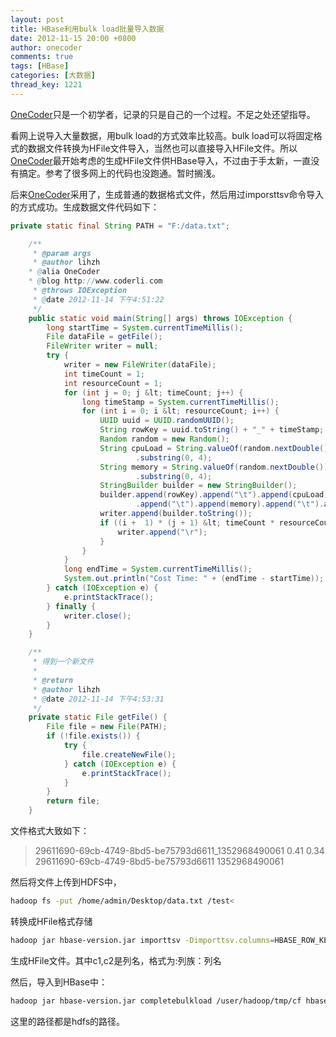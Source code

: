 ```yaml
---
layout: post
title: HBase利用bulk load批量导入数据
date: 2012-11-15 20:00 +0800
author: onecoder
comments: true
tags: [HBase]
categories: [大数据]
thread_key: 1221
---
```

<a href="http://onecoder">OneCoder</a>只是一个初学者，记录的只是自己的一个过程。不足之处还望指导。

看网上说导入大量数据，用bulk load的方式效率比较高。bulk load可以将固定格式的数据文件转换为HFile文件导入，当然也可以直接导入HFile文件。所以<a href="http://onecoder">OneCoder</a>最开始考虑的生成HFile文件供HBase导入，不过由于手太新，一直没有搞定。参考了很多网上的代码也没跑通。暂时搁浅。

后来<a href="http://onecoder">OneCoder</a>采用了，生成普通的数据格式文件，然后用过imporsttsv命令导入的方式成功。生成数据文件代码如下：

```java
private static final String PATH = "F:/data.txt";

	/**
	 * @param args
	 * @author lihzh
    * @alia OneCoder
    * @blog http://www.coderli.com
	 * @throws IOException 
	 * @date 2012-11-14 下午4:51:22
	 */
	public static void main(String[] args) throws IOException {
		long startTime = System.currentTimeMillis();
		File dataFile = getFile();
		FileWriter writer = null;
		try {
			writer = new FileWriter(dataFile);
			int timeCount = 1;
			int resourceCount = 1;
			for (int j = 0; j &lt; timeCount; j++) {
				long timeStamp = System.currentTimeMillis();
				for (int i = 0; i &lt; resourceCount; i++) {
					UUID uuid = UUID.randomUUID();
					String rowKey = uuid.toString() + "_" + timeStamp;
					Random random = new Random();
					String cpuLoad = String.valueOf(random.nextDouble())
							.substring(0, 4);
					String memory = String.valueOf(random.nextDouble())
							.substring(0, 4);
					StringBuilder builder = new StringBuilder();
					builder.append(rowKey).append("\t").append(cpuLoad)
							.append("\t").append(memory).append("\t").append(uuid.toString()).append("\t").append(timeStamp);
					writer.append(builder.toString());
					if ((i +  1) * (j + 1) &lt; timeCount * resourceCount) {
						writer.append("\r");
					}
				}
			}
			long endTime = System.currentTimeMillis();
			System.out.println("Cost Time: " + (endTime - startTime));
		} catch (IOException e) {
			e.printStackTrace();
		} finally {
			writer.close();
		}
	}

	/**
	 * 得到一个新文件
	 * 
	 * @return
	 * @author lihzh
	 * @date 2012-11-14 下午4:53:31
	 */
	private static File getFile() {
		File file = new File(PATH);
		if (!file.exists()) {
			try {
				file.createNewFile();
			} catch (IOException e) {
				e.printStackTrace();
			}
		}
		return file;
	}
```

文件格式大致如下：

> 29611690-69cb-4749-8bd5-be75793d6611_1352968490061 0.41 0.34 29611690-69cb-4749-8bd5-be75793d6611 1352968490061


然后将文件上传到HDFS中，

```bash
hadoop fs -put /home/admin/Desktop/data.txt /test<
```

转换成HFile格式存储

```bash
hadoop jar hbase-version.jar importtsv -Dimporttsv.columns=HBASE_ROW_KEY,c1,c2 -Dimporttsv.bulk.output=tmp hbase_table hdfs_file  
```

生成HFile文件。其中c1,c2是列名，格式为:列族：列名

然后，导入到HBase中：

```bash
hadoop jar hbase-version.jar completebulkload /user/hadoop/tmp/cf hbase_table
```

这里的路径都是hdfs的路径。
